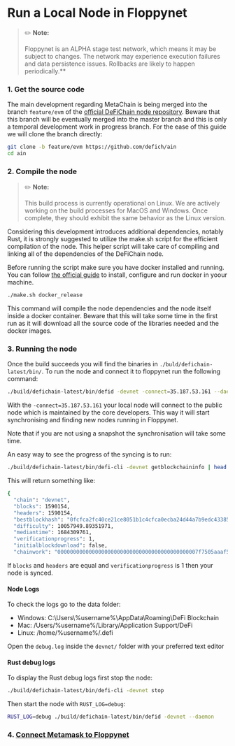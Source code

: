 # Run a Local Node in Floppynet

> ✏️ **Note:**
>
> Floppynet is an ALPHA stage test network, which means it may be subject to changes. The network may experience execution failures and data persistence issues. Rollbacks are likely to happen periodically.**

### 1. Get the source code

The main development regarding MetaChain is being merged into the branch `feature/evm` of the [official DeFiChain node repository](https://github.com/defich/ain/tree/feature/evm). Beware that this branch will be eventually merged into the master branch and this is only a temporal development work in progress branch. For the ease of this guide we will clone the branch directly:

```bash
git clone -b feature/evm https://github.com/defich/ain
cd ain
```

### 2. Compile the node

> ✏️ **Note:**
>
> This build process is currently operational on Linux. We are actively working on the build processes for MacOS and Windows. Once complete, they should exhibit the same behavior as the Linux version.

Considering this development introduces additional dependencies, notably Rust, it is strongly suggested to utilize the make.sh script for the efficient compilation of the node. This helper script will take care of compiling and linking all of the dependencies of the DeFiChain node.

Before running the script make sure you have docker installed and running. You can follow [the official guide](https://docs.docker.com/engine/install/) to install, configure and run docker in yoour machine.

```bash
./make.sh docker_release
```

This command will compile the node dependencies and the node itself inside a docker container. Beware that this will take some time in the first run as it will download all the source code of the libraries needed and the docker images.

### 3. Running the node

Once the build succeeds you will find the binaries in `./buld/defichain-latest/bin/`. To run the node and connect it to floppynet run the following command:

```bash
./build/defichain-latest/bin/defid -devnet -connect=35.187.53.161 --daemon
```
With the `-connect=35.187.53.161` your local node will connect to the  public node which is maintained by the core developers. This way it will start synchronising and finding new nodes running in Floppynet.

Note that if you are not using a snapshot the synchronisation will take some time.

An easy way to see the progress of the syncing is to run:
```bash
./build/defichain-latest/bin/defi-cli -devnet getblockchaininfo | head
```

This will return something like:
```bash
{
  "chain": "devnet",
  "blocks": 1590154,
  "headers": 1590154,
  "bestblockhash": "0fcfca2fc40ce21ce8051b1c4cfca0ecba24d44a7b9edc4338596e5cca020685",
  "difficulty": 10057949.89351971,
  "mediantime": 1684309761,
  "verificationprogress": 1,
  "initialblockdownload": false,
  "chainwork": "000000000000000000000000000000000000000000007f7505aaaf5fa8b5ad7b",
```
If `blocks` and `headers` are equal and `verificationprogress` is 1 then your node is synced.

#### Node Logs
To check the logs go to the data folder:

- Windows: C:\Users\\%username%\AppData\Roaming\DeFi Blockchain
- Mac: /Users/%username%/Library/Application Support/DeFi
- Linux: /home/%username%/.defi

Open the `debug.log` inside the `devnet/` folder with your preferred text editor

#### Rust debug logs

To display the Rust debug logs first stop the node:

```bash
./build/defichain-latest/bin/defi-cli -devnet stop
```

Then start the node with `RUST_LOG=debug`:

```bash
RUST_LOG=debug ./build/defichain-latest/bin/defid -devnet --daemon
```



### 4. [Connect Metamask to Floppynet](./guide_floppynet_short.md)

